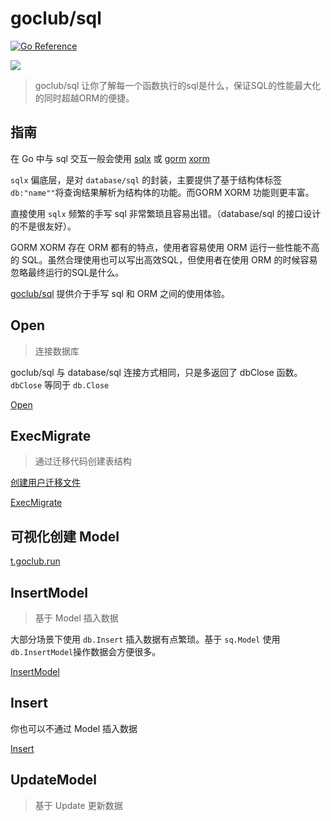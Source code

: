 # goclub/sql
[![Go Reference](https://pkg.go.dev/badge/github.com/goclub/sql.svg)](https://pkg.go.dev/github.com/goclub/sql)

![](./cat.png)

> goclub/sql 让你了解每一个函数执行的sql是什么，保证SQL的性能最大化的同时超越ORM的便捷。

## 指南

在 Go 中与 sql 交互一般会使用 [sqlx](https://github.com/jmoiron/sqlx) 或 [gorm](http://gorm.io/) [xorm](https://xorm.io/zh/)

`sqlx` 偏底层，是对 `database/sql` 的封装，主要提供了基于结构体标签 `db:"name""`将查询结果解析为结构体的功能。而GORM XORM 功能则更丰富。

直接使用 `sqlx` 频繁的手写 sql 非常繁琐且容易出错。（database/sql 的接口设计的不是很友好）。

GORM XORM 存在 ORM 都有的特点，使用者容易使用 ORM 运行一些性能不高的 SQL。虽然合理使用也可以写出高效SQL，但使用者在使用 ORM 的时候容易忽略最终运行的SQL是什么。

[goclub/sql](https://github.com/goclub/sql) 提供介于手写 sql 和 ORM 之间的使用体验。


## Open

> 连接数据库

goclub/sql 与 database/sql 连接方式相同，只是多返回了 dbClose 函数。 `dbClose` 等同于 `db.Close`

[Open](./example/internal/connect/main.go)


## ExecMigrate

> 通过迁移代码创建表结构 

[创建用户迁移文件](./example/internal/migrate/migrate/user.go)

[ExecMigrate](./example/internal/migrate/main.go)

## 可视化创建 Model

[t.goclub.run](https://t.goclub.run/?kind=model)

## InsertModel

> 基于 Model 插入数据

大部分场景下使用 `db.Insert` 插入数据有点繁琐。基于 `sq.Model` 使用 `db.InsertModel`操作数据会方便很多。

[InsertModel](./example/internal/insert_model/main.go)

## Insert

你也可以不通过 Model 插入数据

[Insert](./example/internal/insert/main.go)


## UpdateModel

> 基于 Update 更新数据


